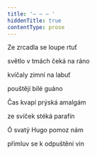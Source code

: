 ```yaml
---
title: '– – – '
hiddenTitle: true
contentType: prose
---
```


Ze zrcadla se loupe rtuť

světlo v tmách čeká na ráno

kvíčaly zimní na labuť

pouštějí bílé guáno

Čas kvapí prýská amalgám

ze svíček stéká parafín

Ó svatý Hugo pomoz nám

přimluv se k odpuštění vin
